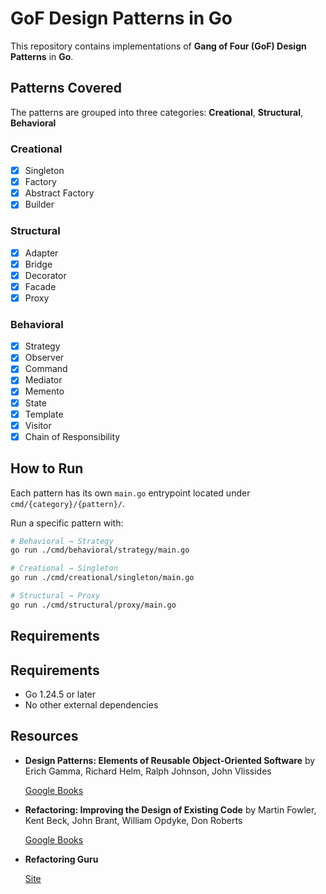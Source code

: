 # GoF Design Patterns in Go

This repository contains implementations of **Gang of Four (GoF) Design Patterns** in **Go**. 

## Patterns Covered
The patterns are grouped into three categories: **Creational**, **Structural**, **Behavioral**

### Creational
- [X] Singleton
- [X] Factory
- [X] Abstract Factory
- [X] Builder

### Structural
- [X] Adapter
- [X] Bridge
- [X] Decorator
- [X] Facade
- [X] Proxy

### Behavioral
- [X] Strategy
- [X] Observer
- [X] Command
- [X] Mediator
- [X] Memento
- [X] State
- [X] Template
- [X] Visitor
- [X] Chain of Responsibility

## How to Run
Each pattern has its own `main.go` entrypoint located under `cmd/{category}/{pattern}/`.

Run a specific pattern with:

```bash
# Behavioral → Strategy
go run ./cmd/behavioral/strategy/main.go

# Creational → Singleton
go run ./cmd/creational/singleton/main.go

# Structural → Proxy
go run ./cmd/structural/proxy/main.go
```

## Requirements
## Requirements
- Go 1.24.5 or later
- No other external dependencies



## Resources
- **Design Patterns: Elements of Reusable Object-Oriented Software** by Erich Gamma, Richard Helm, Ralph Johnson, John Vlissides  
  
  [Google Books](https://books.google.com.tr/books/about/Design_Patterns.html?id=6oHuKQe3TjQC&redir_esc=y)

- **Refactoring: Improving the Design of Existing Code** by Martin Fowler, Kent Beck, John Brant, William Opdyke, Don Roberts
  
  [Google Books](https://books.google.com.tr/books/about/Refactoring.html?id=HmrDHwgkbPsC&redir_esc=y)

- **Refactoring Guru**
  
  [Site](https://refactoring.guru/)